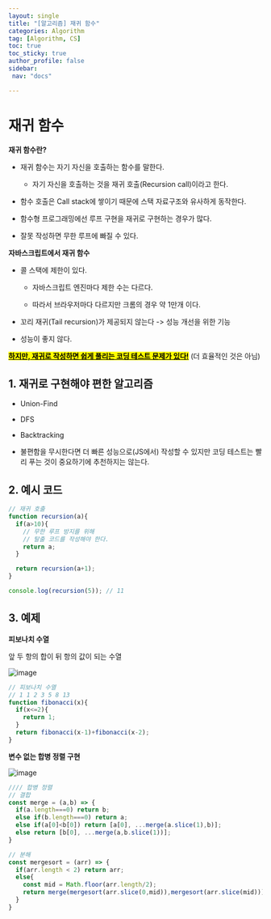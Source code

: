 ```yaml
---
layout: single
title: "[알고리즘] 재귀 함수"
categories: Algorithm
tag: [Algorithm, CS]
toc: true
toc_sticky: true
author_profile: false
sidebar:
 nav: "docs"

---
```


# 재귀 함수

**재귀 함수란?**

- 재귀 함수는 자기 자신을 호출하는 함수를 말한다.
  
  - 자기 자신을 호출하는 것을 재귀 호출(Recursion call)이라고 한다.

- 함수 호출은 Call stack에 쌓이기 때문에 스택 자료구조와 유사하게 동작한다.

- 함수형 프로그래밍에선 루프 구현을 재귀로 구현하는 경우가 많다.

- 잘못 작성하면 무한 루프에 빠질 수 있다.

**자바스크립트에서 재귀 함수**

- 콜 스택에 제한이 있다.
  
  - 자바스크립트 엔진마다 제한 수는 다르다.
  
  - 따라서 브라우저마다 다르지만 크롬의 경우 약 1만개 이다.

- 꼬리 재귀(Tail recursion)가 제공되지 않는다 -> 성능 개선을 위한 기능

- 성능이 좋지 않다.

<mark>**<u>하지만, 재귀로 작성하면 쉽게 풀리는 코딩 테스트 문제가 있다!</u>**</mark> (더 효율적인 것은 아님)

## 1. 재귀로 구현해야 편한 알고리즘

- Union-Find

- DFS

- Backtracking

- 불편함을 무시한다면 더 빠른 성능으로(JS에서) 작성할 수 있지만 코딩 테스트는 빨리 푸는 것이 중요하기에 추천하지는 않는다.

## 2. 예시 코드

```js
// 재귀 호출
function recursion(a){
  if(a>10){
    // 무한 루프 방지를 위해
    // 탈출 코드를 작성해야 한다.
    return a;
  }

  return recursion(a+1);
}

console.log(recursion(5)); // 11 
```

## 3. 예제

**피보나치 수열**

앞 두 항의 합이 뒤 항의 값이 되는 수열

![image](https://user-images.githubusercontent.com/83194164/226341117-9fd30084-a818-4487-8a32-e8172e462131.png)

```js
// 피보나치 수열
// 1 1 2 3 5 8 13 
function fibonacci(x){
  if(x<=2){
    return 1;
  }
  return fibonacci(x-1)+fibonacci(x-2);
}
```

**변수 없는 합병 정렬 구현**

![image](https://user-images.githubusercontent.com/83194164/226341631-bb9e5e93-afcc-45ac-bde0-8d43560f1402.png)

```js
//// 합병 정렬
// 결합
const merge = (a,b) => {
  if(a.length===0) return b;
  else if(b.length===0) return a;
  else if(a[0]<b[0]) return [a[0], ...merge(a.slice(1),b)];
  else return [b[0], ...merge(a,b.slice(1))];
}

// 분해
const mergesort = (arr) => {
  if(arr.length < 2) return arr;
  else{
    const mid = Math.floor(arr.length/2);
    return merge(mergesort(arr.slice(0,mid)),mergesort(arr.slice(mid)));
  }
}
```
